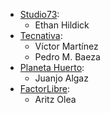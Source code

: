 - [Studio73](https://www.studio73.es):
  - Ethan Hildick
- [Tecnativa](https://www.tecnativa.com):
  - Víctor Martínez
  - Pedro M. Baeza
- [Planeta Huerto](https://www.planetahuerto.es):
  - Juanjo Algaz
- [FactorLibre](https://factorlibre.com):
  - Aritz Olea
